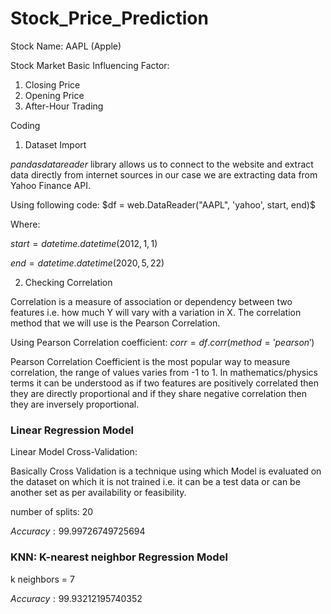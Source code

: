 # Stock_Price_Prediction

Stock Name: AAPL (Apple)

Stock Market Basic Influencing Factor:

1. Closing Price
2. Opening Price
3. After-Hour Trading

Coding

1. Dataset Import

$pandas datareader$ library allows us to connect to the website and extract data directly from internet sources in our case we are extracting data from Yahoo Finance API.

Using following code:
$df = web.DataReader("AAPL", 'yahoo', start, end)$

Where:

$start = datetime.datetime(2012, 1, 1)$

$end = datetime.datetime(2020, 5, 22)$

2. Checking Correlation

Correlation is a measure of association or dependency between two features i.e. how much Y will vary with a variation in X. The correlation method that we will use is the Pearson Correlation.

Using Pearson Correlation coefficient:
$corr=df.corr(method='pearson')$

Pearson Correlation Coefficient is the most popular way to measure correlation, the range of values varies from -1 to 1. In mathematics/physics terms it can be understood as if two features are positively correlated then they are directly proportional and if they share negative correlation then they are inversely proportional.

### Linear Regression Model
Linear Model Cross-Validation:

Basically Cross Validation is a technique using which Model is evaluated on the dataset on which it is not trained i.e. it can be a test data or can be another set as per availability or feasibility.

number of splits: 20

$Accuracy: 99.99726749725694$

### KNN: K-nearest neighbor Regression Model

k neighbors = 7

$Accuracy: 99.93212195740352$

